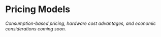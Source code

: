 # Pricing Models

_Consumption-based pricing, hardware cost advantages, and economic considerations coming soon._ 